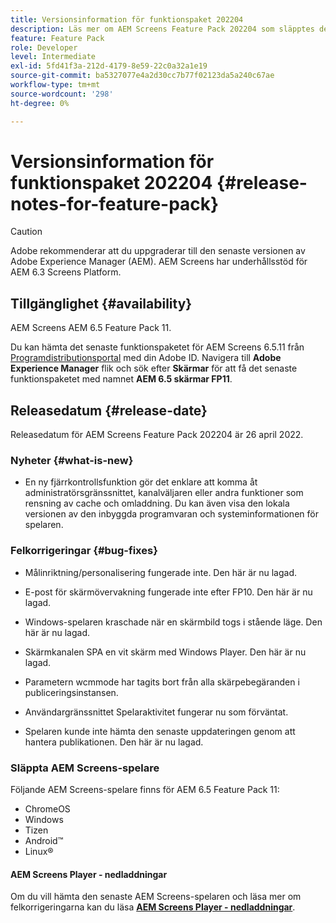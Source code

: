 ```yaml
---
title: Versionsinformation för funktionspaket 202204
description: Läs mer om AEM Screens Feature Pack 202204 som släpptes den 26 april 2022.
feature: Feature Pack
role: Developer
level: Intermediate
exl-id: 5fd41f3a-212d-4179-8e59-22c0a32a1e19
source-git-commit: ba5327077e4a2d30cc7b77f02123da5a240c67ae
workflow-type: tm+mt
source-wordcount: '298'
ht-degree: 0%

---
```


# Versionsinformation för funktionspaket 202204 {#release-notes-for-feature-pack}

>[!CAUTION]
>Adobe rekommenderar att du uppgraderar till den senaste versionen av Adobe Experience Manager (AEM). AEM Screens har underhållsstöd för AEM 6.3 Screens Platform.

## Tillgänglighet {#availability}

AEM Screens AEM 6.5 Feature Pack 11.

Du kan hämta det senaste funktionspaketet för AEM Screens 6.5.11 från [Programdistributionsportal](https://experience.adobe.com/#/downloads/content/software-distribution/en/aem.html) med din Adobe ID. Navigera till **Adobe Experience Manager** flik och sök efter **Skärmar** för att få det senaste funktionspaketet med namnet **AEM 6.5 skärmar FP11**.

## Releasedatum {#release-date}

Releasedatum för AEM Screens Feature Pack 202204 är 26 april 2022.

### Nyheter {#what-is-new}

* En ny fjärrkontrollsfunktion gör det enklare att komma åt administratörsgränssnittet, kanalväljaren eller andra funktioner som rensning av cache och omladdning. Du kan även visa den lokala versionen av den inbyggda programvaran och systeminformationen för spelaren.

### Felkorrigeringar {#bug-fixes}

* Målinriktning/personalisering fungerade inte. Den här är nu lagad.

* E-post för skärmövervakning fungerade inte efter FP10. Den här är nu lagad.

* Windows-spelaren kraschade när en skärmbild togs i stående läge. Den här är nu lagad.

* Skärmkanalen SPA en vit skärm med Windows Player. Den här är nu lagad.

* Parametern wcmmode har tagits bort från alla skärpebegäranden i publiceringsinstansen.

* Användargränssnittet Spelaraktivitet fungerar nu som förväntat.

* Spelaren kunde inte hämta den senaste uppdateringen genom att hantera publikationen. Den här är nu lagad.

### Släppta AEM Screens-spelare

Följande AEM Screens-spelare finns för AEM 6.5 Feature Pack 11:

* ChromeOS
* Windows
* Tizen
* Android™
* Linux®

#### AEM Screens Player - nedladdningar

Om du vill hämta den senaste AEM Screens-spelaren och läsa mer om felkorrigeringarna kan du läsa **[AEM Screens Player - nedladdningar](https://download.macromedia.com/screens/index.html)**.
